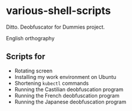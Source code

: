 # various-shell-scripts
Ditto. Deobfuscator for Dummies project.

English orthography

## Scripts for
* Rotating screen
* Installing my work environment on Ubuntu
* Shortening `kubectl` commands
* Running the Castilian deobfuscation program
* Running the French deobfuscation program
* Running the Japanese deobfuscation program
